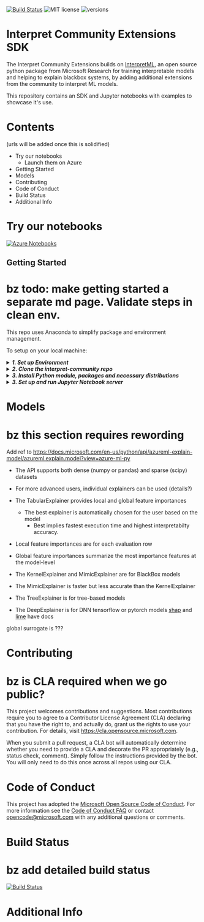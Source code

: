 

[![Build Status](https://dev.azure.com/responsibleai/interpret-extensions/_apis/build/status/microsoft.interpret-community?branchName=master)](https://dev.azure.com/responsibleai/interpret-extensions/_build/latest?definitionId=5&branchName=master)
![MIT license](https://img.shields.io/badge/License-MIT-blue.svg)
![versions](https://img.shields.io/badge/python-2.7%20%7C%203.6-blue)

Interpret Community Extensions SDK
=============================================================


The Interpret Community Extensions builds on [InterpretML](https://github.com/Microsoft/interpret), an open source python package from Microsoft Research for training interpretable models and helping to explain blackbox systems, by adding additional extensions from the community to interpret ML models.

This repository contains an SDK and Jupyter notebooks with examples to showcase it's use.

# Contents
(urls will be added once this is solidified)
- Try our notebooks
    - Launch them on Azure
- Getting Started 
- Models
- Contributing
- Code of Conduct
- Build Status
- Additional Info

# Try our notebooks
[![Azure Notebooks](https://notebooks.azure.com/launch.png)](https://notebooks.azure.com/import/gh/microsoft/interpret-community)

## Getting Started

# bz todo: make getting started a separate md page. Validate steps in clean env.

This repo uses Anaconda to simplify package and environment management.

To setup on your local machine:

<details><summary><strong><em>1. Set up Environment</em></strong></summary>

    a. Install Anaconda with Python >= 3.6 
       [Miniconda](https://conda.io/projects/conda/en/latest/user-guide/install/index.html) is a quick way to get started.

 
    b. Create conda environment named interp and install packages

```
    conda create --name interp2 python=3.6 anaconda
    
```

    Optional, additional reading:, [conda cheat sheet](https://docs.conda.io/projects/conda/en/4.6.0/_downloads/52a95608c49671267e40c689e0bc00ca/conda-cheatsheet.pdf), [jupyter](https://pypi.org/project/jupyter/) and [nb_conda](https://github.com/Anaconda-Platform/nb_conda)

<details><summary><strong><em>On Windows: c. Activate conda environment</strong></em></summary>

```
    activate interp
```
</details>

<details><summary><strong><em>On Linux:</em> c. Activate conda environment</em></strong></summary>

```
    source activate interp
```
</details>

</details>
 
<details>

<summary><strong><em>2. Clone the interpret-community repo</em></strong></summary>

a. Clone and cd into the repository
```
git clone https://github.com/Microsoft/Interpret-community
cd interpret-community
```
</details>

<details>
<summary><strong><em>3. Install Python module, packages and necessary distributions</em></strong></summary>


```
pip install -e ./python 
```
a. Install additional packages for tests and more
```
pip install -r requirements.txt
```

</details>

<details>
<summary><strong><em>3. Set up and run Jupyter Notebook server </em></strong></summary>

a. Install and run Jupyter Notebook
```
if needed:
          pip install jupyter
then:
jupyter notebook
```
</details>

<!---{% from interpret.ext.blackbox import TabularExplainer %}
--->

# Models

# bz this section requires rewording
Add ref to
https://docs.microsoft.com/en-us/python/api/azureml-explain-model/azureml.explain.model?view=azure-ml-py

* The API supports both dense (numpy or pandas) and sparse (scipy) datasets

* For more advanced users, individual explainers can be used
 (details?)
* The TabularExplainer provides local and global feature importances  
    *  The best explainer is automatically chosen for the user based on the model
        - Best implies fastest execution time and highest interpretabilty accuracy.
* Local feature importances are for each evaluation row
* Global feature importances summarize the most importance features at the model-level
 * The KernelExplainer and MimicExplainer are for BlackBox models
 * The MimicExplainer is faster but less accurate than the KernelExplainer
 * The TreeExplainer is for tree-based models
 * The DeepExplainer is for DNN tensorflow or pytorch models
[shap](https://github.com/slundberg/shap) and [lime](https://github.com/marcotcr/lime) have docs

global surrogate is ???

# Contributing

# bz is CLA required when we go public?

This project welcomes contributions and suggestions.  Most contributions require you to agree to a
Contributor License Agreement (CLA) declaring that you have the right to, and actually do, grant us
the rights to use your contribution. For details, visit https://cla.opensource.microsoft.com.

When you submit a pull request, a CLA bot will automatically determine whether you need to provide
a CLA and decorate the PR appropriately (e.g., status check, comment). Simply follow the instructions
provided by the bot. You will only need to do this once across all repos using our CLA.

# Code of Conduct

This project has adopted the [Microsoft Open Source Code of Conduct](https://opensource.microsoft.com/codeofconduct/).
For more information see the [Code of Conduct FAQ](https://opensource.microsoft.com/codeofconduct/faq/) or
contact [opencode@microsoft.com](mailto:opencode@microsoft.com) with any additional questions or comments.

# Build Status
# bz add detailed build status
[![Build Status](https://dev.azure.com/responsibleai/interpret-extensions/_apis/build/status/microsoft.interpret-community?branchName=master)](https://dev.azure.com/responsibleai/interpret-extensions/_build/latest?definitionId=5&branchName=master)

# Additional Info
